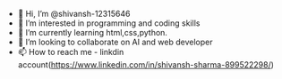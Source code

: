 - 👋 Hi, I’m @shivansh-12315646
- 👀 I’m interested in programming and coding skills
- 🌱 I’m currently learning html,css,python.
- 💞️ I’m looking to collaborate on AI and web developer
- 📫 How to reach me - linkdin account(https://www.linkedin.com/in/shivansh-sharma-899522298/)

<!---
shivansh-12315646/shivansh-12315646 is a ✨ special ✨ repository because its `README.md` (this file) appears on your GitHub profile.
You can click the Preview link to take a look at your changes.
--->
